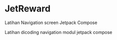 # JetReward
Latihan Navigation screen Jetpack Compose

Latihan dicoding navigation modul jetpack compose
